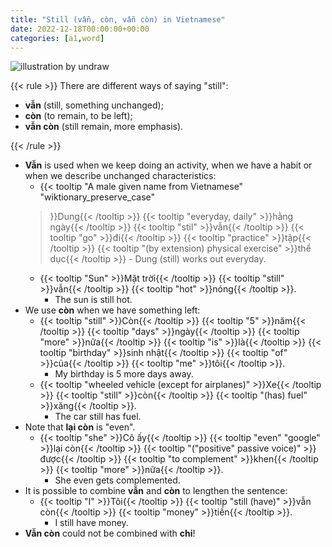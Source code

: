 ```yaml
---
title: "Still (vẫn, còn, vẫn còn) in Vietnamese"
date: 2022-12-18T00:00:00+00:00
categories: [a1,word]
---
```


![illustration by undraw](/images/undraw/undraw_Percentages_re_a1ao.png)

{{< rule >}}
There are different ways of saying "still":

- **vẫn** (still, something unchanged);
- **còn** (to remain, to be left);
- **vẫn còn** (still remain, more emphasis).

{{< /rule >}}

- **Vẫn** is used when we keep doing an activity, when we have a habit
  or when we describe unchanged characteristics:
    - {{< tooltip
        "A male given name from Vietnamese"
        "wiktionary_preserve_case"
    >}}Dung{{< /tooltip >}}
    {{< tooltip "everyday, daily" >}}hằng ngày{{< /tooltip >}}
    {{< tooltip "stil" >}}vẫn{{< /tooltip >}}
    {{< tooltip "go" >}}đi{{< /tooltip >}}
    {{< tooltip "practice" >}}tập{{< /tooltip >}}
    {{< tooltip "(by extension) physical exercise" >}}thể dục{{< /tooltip >}}
        - Dung (still) works out everyday.
    - {{< tooltip "Sun" >}}Mặt trời{{< /tooltip >}}
    {{< tooltip "still" >}}vẫn{{< /tooltip >}}
    {{< tooltip "hot" >}}nóng{{< /tooltip >}}.
        - The sun is still hot.
- We use **còn** when we have something left:
    - {{< tooltip "still" >}}Còn{{< /tooltip >}}
      {{< tooltip "5" >}}năm{{< /tooltip >}}
      {{< tooltip "days" >}}ngày{{< /tooltip >}}
      {{< tooltip "more" >}}nữa{{< /tooltip >}}
      {{< tooltip "is" >}}là{{< /tooltip >}}
      {{< tooltip "birthday" >}}sinh nhật{{< /tooltip >}}
      {{< tooltip "of" >}}của{{< /tooltip >}}
      {{< tooltip "me" >}}tôi{{< /tooltip >}}.
        - My birthday is 5 more days away.
    - {{< tooltip "wheeled vehicle (except for airplanes)" >}}Xe{{< /tooltip >}}
      {{< tooltip "still" >}}còn{{< /tooltip >}}
      {{< tooltip "(has) fuel" >}}xăng{{< /tooltip >}}.
        - The car still has fuel.
- Note that **lại còn** is "even".
    - {{< tooltip "she" >}}Cô ấy{{< /tooltip >}}
      {{< tooltip "even" "google" >}}lại còn{{< /tooltip >}}
      {{< tooltip "(\"positive\" passive voice)" >}}được{{< /tooltip >}}
      {{< tooltip "to complement" >}}khen{{< /tooltip >}}
      {{< tooltip "more" >}}nữa{{< /tooltip >}}.
        - She even gets complemented.
- It is possible to combine **vẫn** and **còn** to lengthen the sentence:
    - {{< tooltip "I" >}}Tôi{{< /tooltip >}}
      {{< tooltip "still (have)" >}}vẫn còn{{< /tooltip >}}
      {{< tooltip "money" >}}tiền{{< /tooltip >}}.
        - I still have money.
- **Vẫn còn** could not be combined with **chỉ**!
